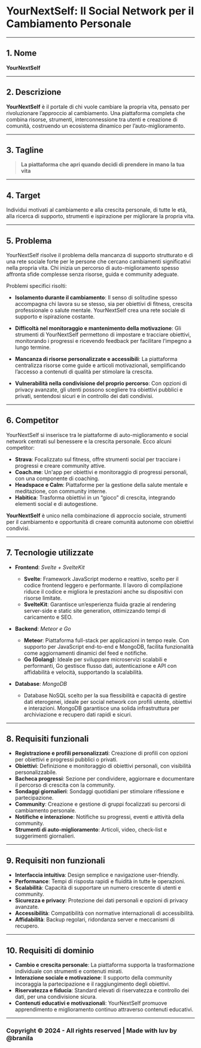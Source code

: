 # YourNextSelf: Il Social Network per il Cambiamento Personale

---

## 1. Nome
**YourNextSelf**

---

## 2. Descrizione
**YourNextSelf** è il portale di chi vuole cambiare la propria vita, pensato per rivoluzionare l’approccio al cambiamento. Una piattaforma completa che combina risorse, strumenti, interconnessione tra utenti e creazione di comunità, costruendo un ecosistema dinamico per l’auto-miglioramento.

---

## 3. Tagline
> **La piattaforma che apri quando decidi di prendere in mano la tua vita**

---

## 4. Target
Individui motivati al cambiamento e alla crescita personale, di tutte le età, alla ricerca di supporto, strumenti e ispirazione per migliorare la propria vita.

---

## 5. Problema
YourNextSelf risolve il problema della mancanza di supporto strutturato e di una rete sociale forte per le persone che cercano cambiamenti significativi nella propria vita. Chi inizia un percorso di auto-miglioramento spesso affronta sfide complesse senza risorse, guida e community adeguate.

Problemi specifici risolti:

- **Isolamento durante il cambiamento**: Il senso di solitudine spesso accompagna chi lavora su se stesso, sia per obiettivi di fitness, crescita professionale o salute mentale. YourNextSelf crea una rete sociale di supporto e ispirazione costante.
  
- **Difficoltà nel monitoraggio e mantenimento della motivazione**: Gli strumenti di YourNextSelf permettono di impostare e tracciare obiettivi, monitorando i progressi e ricevendo feedback per facilitare l’impegno a lungo termine.
  
- **Mancanza di risorse personalizzate e accessibili**: La piattaforma centralizza risorse come guide e articoli motivazionali, semplificando l’accesso a contenuti di qualità per stimolare la crescita.
  
- **Vulnerabilità nella condivisione del proprio percorso**: Con opzioni di privacy avanzate, gli utenti possono scegliere tra obiettivi pubblici e privati, sentendosi sicuri e in controllo dei dati condivisi.

---

## 6. Competitor
YourNextSelf si inserisce tra le piattaforme di auto-miglioramento e social network centrati sul benessere e la crescita personale. Ecco alcuni competitor:

- **Strava**: Focalizzato sul fitness, offre strumenti social per tracciare i progressi e creare community attive.
- **Coach.me**: Un'app per obiettivi e monitoraggio di progressi personali, con una componente di coaching.
- **Headspace e Calm**: Piattaforme per la gestione della salute mentale e meditazione, con community interne.
- **Habitica**: Trasforma obiettivi in un “gioco” di crescita, integrando elementi social e di autogestione.

**YourNextSelf** è unico nella combinazione di approccio sociale, strumenti per il cambiamento e opportunità di creare comunità autonome con obiettivi condivisi.

---

## 7. Tecnologie utilizzate

- **Frontend**: *Svelte + SvelteKit*
  - **Svelte**: Framework JavaScript moderno e reattivo, scelto per il codice frontend leggero e performante. Il lavoro di compilazione riduce il codice e migliora le prestazioni anche su dispositivi con risorse limitate.
  - **SvelteKit**: Garantisce un’esperienza fluida grazie al rendering server-side e static site generation, ottimizzando tempi di caricamento e SEO.

- **Backend**: *Meteor e Go*
  - **Meteor**: Piattaforma full-stack per applicazioni in tempo reale. Con supporto per JavaScript end-to-end e MongoDB, facilita funzionalità come aggiornamenti dinamici del feed e notifiche.
  - **Go (Golang)**: Ideale per sviluppare microservizi scalabili e performanti, Go gestisce flusso dati, autenticazione e API con affidabilità e velocità, supportando la scalabilità.

- **Database**: *MongoDB*
  - Database NoSQL scelto per la sua flessibilità e capacità di gestire dati eterogenei, ideale per social network con profili utente, obiettivi e interazioni. MongoDB garantisce una solida infrastruttura per archiviazione e recupero dati rapidi e sicuri.

---

## 8. Requisiti funzionali

- **Registrazione e profili personalizzati**: Creazione di profili con opzioni per obiettivi e progressi pubblici o privati.
- **Obiettivi**: Definizione e monitoraggio di obiettivi personali, con visibilità personalizzabile.
- **Bacheca progressi**: Sezione per condividere, aggiornare e documentare il percorso di crescita con la community.
- **Sondaggi giornalieri**: Sondaggi quotidiani per stimolare riflessione e partecipazione.
- **Community**: Creazione e gestione di gruppi focalizzati su percorsi di cambiamento personale.
- **Notifiche e interazione**: Notifiche su progressi, eventi e attività della community.
- **Strumenti di auto-miglioramento**: Articoli, video, check-list e suggerimenti giornalieri.

---

## 9. Requisiti non funzionali

- **Interfaccia intuitiva**: Design semplice e navigazione user-friendly.
- **Performance**: Tempi di risposta rapidi e fluidità in tutte le operazioni.
- **Scalabilità**: Capacità di supportare un numero crescente di utenti e community.
- **Sicurezza e privacy**: Protezione dei dati personali e opzioni di privacy avanzate.
- **Accessibilità**: Compatibilità con normative internazionali di accessibilità.
- **Affidabilità**: Backup regolari, ridondanza server e meccanismi di recupero.

---

## 10. Requisiti di dominio

- **Cambio e crescita personale**: La piattaforma supporta la trasformazione individuale con strumenti e contenuti mirati.
- **Interazione sociale e motivazione**: Il supporto della community incoraggia la partecipazione e il raggiungimento degli obiettivi.
- **Riservatezza e fiducia**: Standard elevati di riservatezza e controllo dei dati, per una condivisione sicura.
- **Contenuti educativi e motivazionali**: YourNextSelf promuove apprendimento e miglioramento continuo attraverso contenuti educativi.

---

### Copyright © 2024 - All rights reserved | Made with luv by @branila
